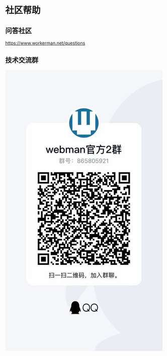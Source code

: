 # 社区帮助

## 问答社区

https://www.workerman.net/questions

## 技术交流群

![](../public/assets/img/webman-qun-qr.jpg)